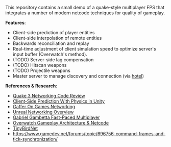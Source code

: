 This repository contains a small demo of a quake-style multiplayer FPS that integrates a number of modern netcode techniques for quality of gameplay.

**Features**:

* Client-side prediction of player entities
* Client-side interpolation of remote entities
* Backwards reconciliation and replay
* Real-time adjustment of client simulation speed to optimize server's input buffer (Overwatch's method).
* (TODO) Server-side lag compensation
* (TODO) Hitscan weapons
* (TODO) Projectile weapons
* Master server to manage discovery and connection (via [hotel](https://github.com/minism/hotel))

**References & Research**:

* [Quake 3 Networking Code Review](http://fabiensanglard.net/quake3/network.php)
* [Client-Side Prediction With Physics in Unity](http://www.codersblock.org/blog/client-side-prediction-in-unity-2018)
* [Gaffer On Games Networking](https://gafferongames.com/tags/networking/)
* [Unreal Networking Overview](https://docs.unrealengine.com/udk/Three/NetworkingOverview.html)
* [Gabriel Gambetta Fast-Paced Multiplayer](https://www.gabrielgambetta.com/client-side-prediction-server-reconciliation.html)
* [Overwatch Gameplay Architecture & Netcode](https://www.youtube.com/watch?v=W3aieHjyNvw)
* [TinyBirdNet](https://github.com/Saishy/TinyBirdNet-Unity)
* https://www.gamedev.net/forums/topic/696756-command-frames-and-tick-synchronization/
